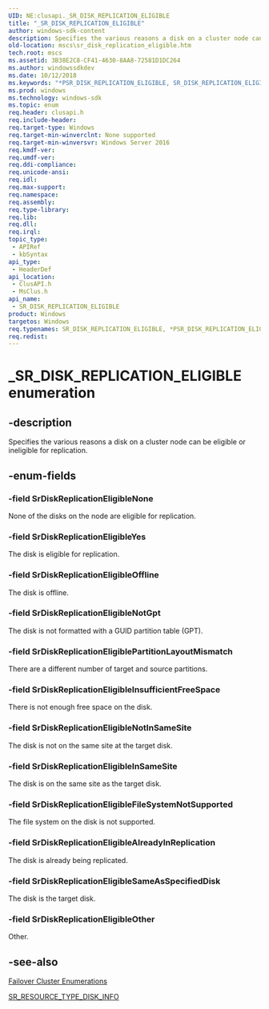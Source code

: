 ```yaml
---
UID: NE:clusapi._SR_DISK_REPLICATION_ELIGIBLE
title: "_SR_DISK_REPLICATION_ELIGIBLE"
author: windows-sdk-content
description: Specifies the various reasons a disk on a cluster node can be eligible or ineligible for replication.
old-location: mscs\sr_disk_replication_eligible.htm
tech.root: mscs
ms.assetid: 3B38E2C8-CF41-4630-8AA8-72581D1DC264
ms.author: windowssdkdev
ms.date: 10/12/2018
ms.keywords: "*PSR_DISK_REPLICATION_ELIGIBLE, SR_DISK_REPLICATION_ELIGIBLE, SR_DISK_REPLICATION_ELIGIBLE enumeration [Failover Cluster], SrDiskReplicationEligibleAlreadyInReplication, SrDiskReplicationEligibleFileSystemNotSupported, SrDiskReplicationEligibleInSameSite, SrDiskReplicationEligibleInsufficientFreeSpace, SrDiskReplicationEligibleNone, SrDiskReplicationEligibleNotGpt, SrDiskReplicationEligibleNotInSameSite, SrDiskReplicationEligibleOffline, SrDiskReplicationEligibleOther, SrDiskReplicationEligiblePartitionLayoutMismatch, SrDiskReplicationEligibleSameAsSpecifiedDisk, SrDiskReplicationEligibleYes, _SR_DISK_REPLICATION_ELIGIBLE, clusapi/SR_DISK_REPLICATION_ELIGIBLE, clusapi/SrDiskReplicationEligibleAlreadyInReplication, clusapi/SrDiskReplicationEligibleFileSystemNotSupported, clusapi/SrDiskReplicationEligibleInSameSite, clusapi/SrDiskReplicationEligibleInsufficientFreeSpace, clusapi/SrDiskReplicationEligibleNone, clusapi/SrDiskReplicationEligibleNotGpt, clusapi/SrDiskReplicationEligibleNotInSameSite, clusapi/SrDiskReplicationEligibleOffline, clusapi/SrDiskReplicationEligibleOther, clusapi/SrDiskReplicationEligiblePartitionLayoutMismatch, clusapi/SrDiskReplicationEligibleSameAsSpecifiedDisk, clusapi/SrDiskReplicationEligibleYes, msclus/SR_DISK_REPLICATION_ELIGIBLE, msclus/SrDiskReplicationEligibleAlreadyInReplication, msclus/SrDiskReplicationEligibleFileSystemNotSupported, msclus/SrDiskReplicationEligibleInSameSite, msclus/SrDiskReplicationEligibleInsufficientFreeSpace, msclus/SrDiskReplicationEligibleNone, msclus/SrDiskReplicationEligibleNotGpt, msclus/SrDiskReplicationEligibleNotInSameSite, msclus/SrDiskReplicationEligibleOffline, msclus/SrDiskReplicationEligibleOther, msclus/SrDiskReplicationEligiblePartitionLayoutMismatch, msclus/SrDiskReplicationEligibleSameAsSpecifiedDisk, msclus/SrDiskReplicationEligibleYes, mscs.sr_disk_replication_eligible"
ms.prod: windows
ms.technology: windows-sdk
ms.topic: enum
req.header: clusapi.h
req.include-header: 
req.target-type: Windows
req.target-min-winverclnt: None supported
req.target-min-winversvr: Windows Server 2016
req.kmdf-ver: 
req.umdf-ver: 
req.ddi-compliance: 
req.unicode-ansi: 
req.idl: 
req.max-support: 
req.namespace: 
req.assembly: 
req.type-library: 
req.lib: 
req.dll: 
req.irql: 
topic_type:
 - APIRef
 - kbSyntax
api_type:
 - HeaderDef
api_location:
 - ClusAPI.h
 - MsClus.h
api_name:
 - SR_DISK_REPLICATION_ELIGIBLE
product: Windows
targetos: Windows
req.typenames: SR_DISK_REPLICATION_ELIGIBLE, *PSR_DISK_REPLICATION_ELIGIBLE
req.redist: 
---
```


# _SR_DISK_REPLICATION_ELIGIBLE enumeration


## -description


Specifies the various reasons a disk on a cluster node can be eligible or ineligible for replication.


## -enum-fields




### -field SrDiskReplicationEligibleNone

None of the disks on the node are eligible for replication.


### -field SrDiskReplicationEligibleYes

The disk is eligible for replication.


### -field SrDiskReplicationEligibleOffline

The disk is offline.


### -field SrDiskReplicationEligibleNotGpt

The disk is not formatted with a GUID partition table (GPT).


### -field SrDiskReplicationEligiblePartitionLayoutMismatch

There are a different number of target and source partitions.


### -field SrDiskReplicationEligibleInsufficientFreeSpace

There is not enough free space on the disk.


### -field SrDiskReplicationEligibleNotInSameSite

The disk is not on the same site at the target disk.


### -field SrDiskReplicationEligibleInSameSite

The disk is on the same site as the target disk.


### -field SrDiskReplicationEligibleFileSystemNotSupported

The file system on the disk is not supported.


### -field SrDiskReplicationEligibleAlreadyInReplication

The disk is already being replicated.


### -field SrDiskReplicationEligibleSameAsSpecifiedDisk

The disk is the target disk.


### -field SrDiskReplicationEligibleOther

Other.


## -see-also




<a href="https://msdn.microsoft.com/en-us/library/Bb309147(v=VS.85).aspx">Failover Cluster Enumerations</a>



<a href="https://msdn.microsoft.com/en-us/library/Mt421319(v=VS.85).aspx">SR_RESOURCE_TYPE_DISK_INFO</a>
 

 

